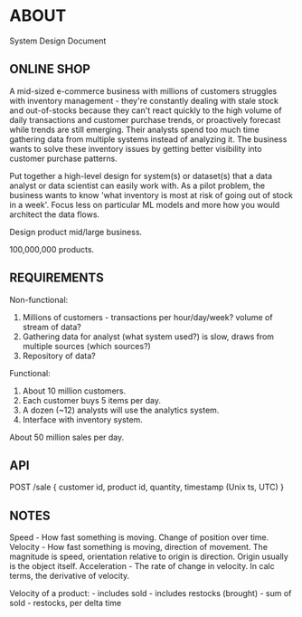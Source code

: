 ABOUT
=====

System Design Document


ONLINE SHOP
-----------

A mid-sized e-commerce business with millions of customers struggles with inventory management - they're constantly dealing with stale stock and out-of-stocks because they can't react quickly to the high volume of daily transactions and customer purchase trends, or proactively forecast while trends are still emerging. Their analysts spend too much time gathering data from multiple systems instead of analyzing it. The business wants to solve these inventory issues by getting better visibility into customer purchase patterns.

Put together a high-level design for system(s) or dataset(s) that a data analyst or data scientist can easily work with. As a pilot problem, the business wants to know 'what inventory is most at risk of going out of stock in a week'. Focus less on particular ML models and more how you would architect the data flows.


Design product mid/large business.

100,000,000 products.

REQUIREMENTS
------------

Non-functional:
1. Millions of customers - transactions per hour/day/week? volume of stream of data?
2. Gathering data for analyst (what system used?) is slow, draws from multiple sources (which sources?)
3. Repository of data?

Functional:
1. About 10 million customers.
2. Each customer buys 5 items per day.
3. A dozen (~12) analysts will use the analytics system.
4. Interface with inventory system.

About 50 million sales per day.

API
---

POST /sale {
	customer id,
	product id,
	quantity,
	timestamp (Unix ts, UTC)
}


NOTES
-----

Speed			- How fast something is moving. Change of position over time.
Velocity		- How fast something is moving, direction of movement. The magnitude is speed, orientation relative to origin is direction. Origin usually is the object itself.
Acceleration	- The rate of change in velocity. In calc terms, the derivative of velocity.

Velocity of a product:
	- includes sold
	- includes restocks (brought)
	- sum of sold - restocks, per delta time
